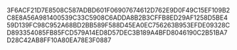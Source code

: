 3F6ACF21D7E8508C587ADBD601F06907674612D762E9D0F49C15EF109B2C8E8A56A981400539C33C5908C6ADDA8B2B3CFFB8ED29AF1258D5BE459D139FC98C952A68BD2BB589F588D45EA0EC756263B953EFDE09328CD893354085FB85FCD579A14ED8D57DEC3B189A4BFD8046190C2B51BA7D28C42AB8FF10A80EA78E3F0887